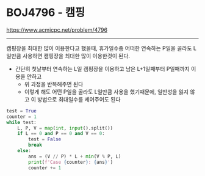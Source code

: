 # BOJ4796 - 캠핑

https://www.acmicpc.net/problem/4796

---

캠핑장을 최대한 많이 이용한다고 했을때, 휴가일수중 어떠한 연속하는 P일을 골라도 L일만큼 사용하면 캠핑장을 최대한 많이 이용한것이 된다.

- 간단히 첫날부터 연속하는 L일 캠핑장을 이용하고 남은 L+1일째부터 P일째까지 이용을 안하고
  - 위 과정을 반복해주면 된다
  - 이렇게 해도 어떤 P일을 골라도 L일만큼 사용을 했기때문에, 일반성을 잃지 않고 이 방법으로 최대일수를 세어주어도 된다

```python
test = True
counter = 1
while test:
    L, P, V = map(int, input().split())
    if L == 0 and P == 0 and V == 0:
        test = False
        break
    else:
        ans = (V // P) * L + min(V % P, L)
        print(f'Case {counter}: {ans}')
        counter += 1
```

